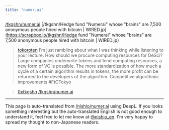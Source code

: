 ```yaml
---
title: "numer.ai"
---
```


[/tkgshn/numer.ai](https://scrapbox.io/tkgshn/numer.ai)
[/tkgshn/Hedge fund "Numerai" whose "brains" are 7,500 anonymous people hired with bitcoin | WIRED.jp](https://scrapbox.io/tkgshn/Hedge fund "Numerai" whose "brains" are 7,500 anonymous people hired with bitcoin | WIRED.jp)


> [tokoroten](https://x.com/tokoroten/status/1816034475912093778) I'm just rambling about what I was thinking while listening to your lecture.
>  How should we procure computing resources for DeSci?
>  Large companies underwrite tokens and lend computing resources, a new form of VC is possible.
>  The more standardization of how much a cycle of a certain algorithm results in tokens, the more profit can be returned to the developers of the algorithm.
>  Competitive algorithmic improvements
>  #FtCTokyo

> [0xtkgshn](https://x.com/0xtkgshn/status/1816951551774396607) [/tkgshn/numer.ai](https://scrapbox.io/tkgshn/numer.ai)
---
This page is auto-translated from [/nishio/numer.ai](https://scrapbox.io/nishio/numer.ai) using DeepL. If you looks something interesting but the auto-translated English is not good enough to understand it, feel free to let me know at [@nishio_en](https://twitter.com/nishio_en). I'm very happy to spread my thought to non-Japanese readers.